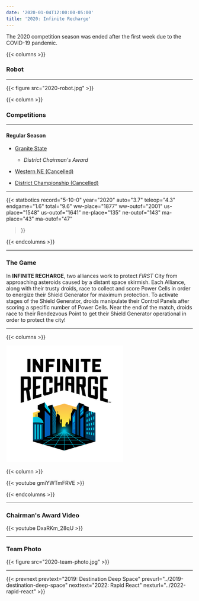```yaml
---
date: '2020-01-04T12:00:00-05:00'
title: '2020: Infinite Recharge'
---
```


The 2020 competition season was ended after the first week due to the COVID-19 pandemic.

{{< columns >}}

### Robot

---

{{< figure src="2020-robot.jpg" >}}

{{< column >}}

### Competitions

---

#### Regular Season

* [Granite State](https://www.thebluealliance.com/event/2020nhgrs)
  * _District Chairman's Award_
* [Western NE (Cancelled)](https://www.thebluealliance.com/event/2020mawne)

* [District Championship (Cancelled)](https://www.thebluealliance.com/event/2020necmp)

---

{{< statbotics
    record="5-10-0" year="2020"
    auto="3.7" teleop="4.3" endgame="1.6" total="9.6"
    ww-place="1877" ww-outof="2001"
    us-place="1548" us-outof="1641"
    ne-place="135"  ne-outof="143"
    ma-place="43"  ma-outof="47"
>}}

{{< endcolumns >}}

---

### The Game
In **INFINITE RECHARGE**, two alliances work to protect _FIRST_ City from approaching asteroids caused by a distant space skirmish. Each Alliance, along with their trusty droids, race to collect and score Power Cells in order to energize their Shield Generator for maximum protection. To activate stages of the Shield Generator, droids manipulate their Control Panels after scoring a specific number of Power Cells. Near the end of the match, droids race to their Rendezvous Point to get their Shield Generator operational in order to protect the city!

---

{{< columns >}}

[![Infinite Recharge Logo](infinite-recharge-frc-logo.png)](https://en.wikipedia.org/wiki/Infinite_Recharge)

{{< column >}}

{{< youtube gmiYWTmFRVE >}}

{{< endcolumns >}}

---

### Chairman's Award Video

{{< youtube DxaRKm_28qU >}}

---

### Team Photo
{{< figure src="2020-team-photo.jpg" >}}

---

{{< prevnext  prevtext="2019: Destination Deep Space" prevurl="../2019-destination-deep-space" nexttext="2022: Rapid React" nexturl="../2022-rapid-react" >}}